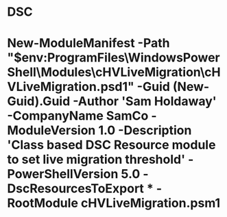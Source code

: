 # DSC

# New-ModuleManifest -Path "$env:ProgramFiles\WindowsPowerShell\Modules\cHVLiveMigration\cHVLiveMigration.psd1" -Guid (New-Guid).Guid -Author 'Sam Holdaway' -CompanyName SamCo -ModuleVersion 1.0 -Description 'Class based DSC Resource module to set live migration threshold' -PowerShellVersion 5.0 -DscResourcesToExport * -RootModule cHVLiveMigration.psm1
